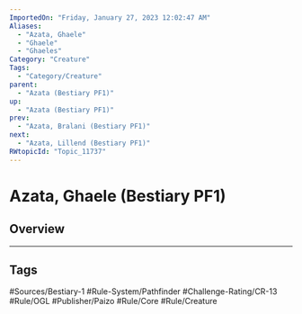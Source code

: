 ```yaml
---
ImportedOn: "Friday, January 27, 2023 12:02:47 AM"
Aliases:
  - "Azata, Ghaele"
  - "Ghaele"
  - "Ghaeles"
Category: "Creature"
Tags:
  - "Category/Creature"
parent:
  - "Azata (Bestiary PF1)"
up:
  - "Azata (Bestiary PF1)"
prev:
  - "Azata, Bralani (Bestiary PF1)"
next:
  - "Azata, Lillend (Bestiary PF1)"
RWtopicId: "Topic_11737"
---
```

# Azata, Ghaele (Bestiary PF1)
## Overview

---
## Tags
#Sources/Bestiary-1 #Rule-System/Pathfinder #Challenge-Rating/CR-13 #Rule/OGL #Publisher/Paizo #Rule/Core #Rule/Creature

